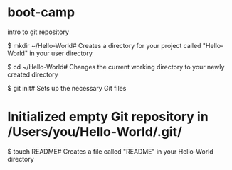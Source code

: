 boot-camp
=========

intro to git repository

$ mkdir ~/Hello-World# Creates a directory for your project called "Hello-World" in your user directory

$ cd ~/Hello-World# Changes the current working directory to your newly created directory

$ git init# Sets up the necessary Git files
# Initialized empty Git repository in /Users/you/Hello-World/.git/

$ touch README# Creates a file called "README" in your Hello-World directory
